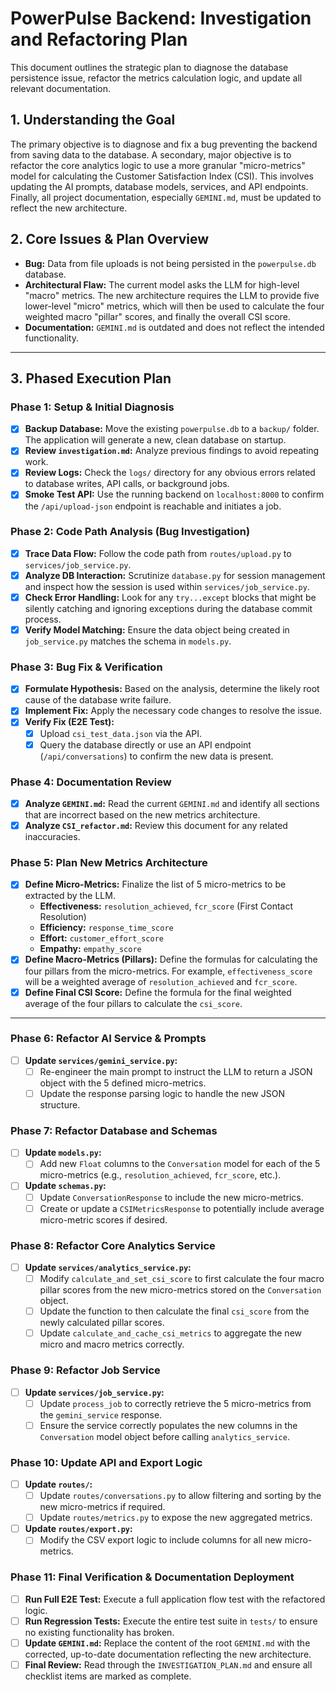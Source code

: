 # PowerPulse Backend: Investigation and Refactoring Plan

This document outlines the strategic plan to diagnose the database persistence issue, refactor the metrics calculation logic, and update all relevant documentation.

## 1. Understanding the Goal

The primary objective is to diagnose and fix a bug preventing the backend from saving data to the database. A secondary, major objective is to refactor the core analytics logic to use a more granular "micro-metrics" model for calculating the Customer Satisfaction Index (CSI). This involves updating the AI prompts, database models, services, and API endpoints. Finally, all project documentation, especially `GEMINI.md`, must be updated to reflect the new architecture.

## 2. Core Issues & Plan Overview

- **Bug:** Data from file uploads is not being persisted in the `powerpulse.db` database.
- **Architectural Flaw:** The current model asks the LLM for high-level "macro" metrics. The new architecture requires the LLM to provide five lower-level "micro" metrics, which will then be used to calculate the four weighted macro "pillar" scores, and finally the overall CSI score.
- **Documentation:** `GEMINI.md` is outdated and does not reflect the intended functionality.

---

## 3. Phased Execution Plan

### Phase 1: Setup & Initial Diagnosis
- [x] **Backup Database:** Move the existing `powerpulse.db` to a `backup/` folder. The application will generate a new, clean database on startup.
- [x] **Review `investigation.md`:** Analyze previous findings to avoid repeating work.
- [x] **Review Logs:** Check the `logs/` directory for any obvious errors related to database writes, API calls, or background jobs.
- [x] **Smoke Test API:** Use the running backend on `localhost:8000` to confirm the `/api/upload-json` endpoint is reachable and initiates a job.

### Phase 2: Code Path Analysis (Bug Investigation)
- [x] **Trace Data Flow:** Follow the code path from `routes/upload.py` to `services/job_service.py`.
- [x] **Analyze DB Interaction:** Scrutinize `database.py` for session management and inspect how the session is used within `services/job_service.py`.
- [x] **Check Error Handling:** Look for any `try...except` blocks that might be silently catching and ignoring exceptions during the database commit process.
- [x] **Verify Model Matching:** Ensure the data object being created in `job_service.py` matches the schema in `models.py`.

### Phase 3: Bug Fix & Verification
- [x] **Formulate Hypothesis:** Based on the analysis, determine the likely root cause of the database write failure.
- [x] **Implement Fix:** Apply the necessary code changes to resolve the issue.
- [x] **Verify Fix (E2E Test):**
    - [x] Upload `csi_test_data.json` via the API.
    - [x] Query the database directly or use an API endpoint (`/api/conversations`) to confirm the new data is present.

### Phase 4: Documentation Review
- [x] **Analyze `GEMINI.md`:** Read the current `GEMINI.md` and identify all sections that are incorrect based on the new metrics architecture.
- [x] **Analyze `CSI_refactor.md`:** Review this document for any related inaccuracies.

### Phase 5: Plan New Metrics Architecture
- [x] **Define Micro-Metrics:** Finalize the list of 5 micro-metrics to be extracted by the LLM.
    - **Effectiveness:** `resolution_achieved`, `fcr_score` (First Contact Resolution)
    - **Efficiency:** `response_time_score`
    - **Effort:** `customer_effort_score`
    - **Empathy:** `empathy_score`
- [x] **Define Macro-Metrics (Pillars):** Define the formulas for calculating the four pillars from the micro-metrics. For example, `effectiveness_score` will be a weighted average of `resolution_achieved` and `fcr_score`.
- [x] **Define Final CSI Score:** Define the formula for the final weighted average of the four pillars to calculate the `csi_score`.

---

### Phase 6: Refactor AI Service & Prompts
- [ ] **Update `services/gemini_service.py`:**
    - [ ] Re-engineer the main prompt to instruct the LLM to return a JSON object with the 5 defined micro-metrics.
    - [ ] Update the response parsing logic to handle the new JSON structure.

### Phase 7: Refactor Database and Schemas
- [ ] **Update `models.py`:**
    - [ ] Add new `Float` columns to the `Conversation` model for each of the 5 micro-metrics (e.g., `resolution_achieved`, `fcr_score`, etc.).
- [ ] **Update `schemas.py`:**
    - [ ] Update `ConversationResponse` to include the new micro-metrics.
    - [ ] Create or update a `CSIMetricsResponse` to potentially include average micro-metric scores if desired.

### Phase 8: Refactor Core Analytics Service
- [ ] **Update `services/analytics_service.py`:**
    - [ ] Modify `calculate_and_set_csi_score` to first calculate the four macro pillar scores from the new micro-metrics stored on the `Conversation` object.
    - [ ] Update the function to then calculate the final `csi_score` from the newly calculated pillar scores.
    - [ ] Update `calculate_and_cache_csi_metrics` to aggregate the new micro and macro metrics correctly.

### Phase 9: Refactor Job Service
- [ ] **Update `services/job_service.py`:**
    - [ ] Update `process_job` to correctly retrieve the 5 micro-metrics from the `gemini_service` response.
    - [ ] Ensure the service correctly populates the new columns in the `Conversation` model object before calling `analytics_service`.

### Phase 10: Update API and Export Logic
- [ ] **Update `routes/`:**
    - [ ] Update `routes/conversations.py` to allow filtering and sorting by the new micro-metrics if required.
    - [ ] Update `routes/metrics.py` to expose the new aggregated metrics.
- [ ] **Update `routes/export.py`:**
    - [ ] Modify the CSV export logic to include columns for all new micro-metrics.

### Phase 11: Final Verification & Documentation Deployment
- [ ] **Run Full E2E Test:** Execute a full application flow test with the refactored logic.
- [ ] **Run Regression Tests:** Execute the entire test suite in `tests/` to ensure no existing functionality has broken.
- [ ] **Update `GEMINI.md`:** Replace the content of the root `GEMINI.md` with the corrected, up-to-date documentation reflecting the new architecture.
- [ ] **Final Review:** Read through the `INVESTIGATION_PLAN.md` and ensure all checklist items are marked as complete.
